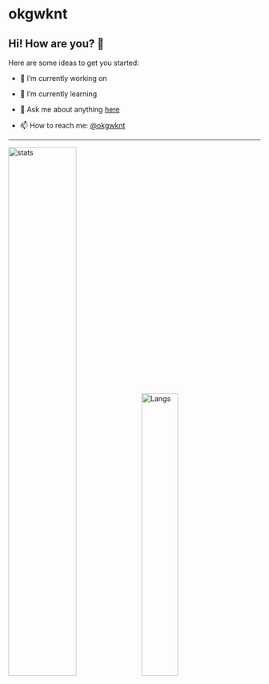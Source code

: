 # okgwknt

## Hi! How are you? 👋

Here are some ideas to get you started:

- 🔭 I’m currently working on

- 🌱 I’m currently learning

- 💬 Ask me about anything [here](https://github.com/okgwknt/okgwknt/issues)

- 📫 How to reach me: [@okgwknt](https://twitter.com/okgwknt)

  <!-- - 😄 Pronouns: ... -->
  <!-- - ⚡ Fun fact: ... -->
  <!-- - 🤔 I’m looking for help with ... -->
  <!-- - 👯 I’m looking to collaborate on ... -->

  <!-- Hello, Ubuntu. -->
---

<p align="left"> 
  <img alt="stats" width="52%" src="https://github-readme-stats.vercel.app/api?username=okgwknt&count_private=true&show_icons=true&theme=material-palenight" />
  <img alt="Langs" width="38%" src="https://github-readme-stats.vercel.app/api/top-langs/?username=okgwknt&layout=compact&langs_count=8&hide=html&theme=material-palenight" />
</p>
